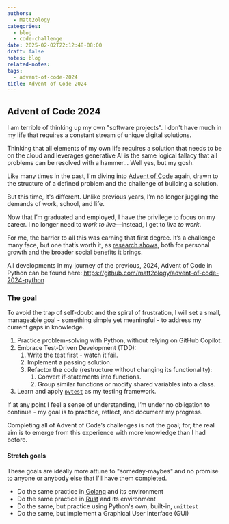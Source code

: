 ```yaml
---
authors:
  - Matt2ology
categories:
  - blog
  - code-challenge
date: 2025-02-02T22:12:48-08:00
draft: false
notes: blog
related-notes:
tags:
  - advent-of-code-2024
title: Advent of Code 2024
---
```


## Advent of Code 2024

<!-- [Propose edits or changes on GitHub](link to GitHub repo of file) -->

I am terrible of thinking up my own "software projects". I don't have much in
my life that requires a constant stream of unique digital solutions.

Thinking that all elements of my own life requires a solution that needs
to be on the cloud and leverages generative AI is the same logical fallacy
that all problems can be resolved with a hammer... Well yes, but my gosh.

Like many times in the past, I'm diving into [Advent of Code](https://adventofcode.com/) again, drawn to the structure of a defined problem and the challenge of building a solution.

But this time, it's different. Unlike previous years, I’m no longer juggling the demands of work, school, and life.

Now that I’m graduated and employed, I have the privilege to focus on my career. I no longer need to _work to live_—instead, I get to _live to work_.

For me, the barrier to all this was earning that first degree. It’s a challenge many face, but one that’s worth it, as [research shows](https://www.ppic.org/publication/is-college-worth-it/#:~:text=Society%20benefits%20from%20higher%20education,-Higher%20education%20is&text=In%20addition%20to%20having%20higher,poverty%20or%20need%20social%20services.), both for personal growth and the broader social benefits it brings.

All developments in my journey of the previous, 2024, Advent of Code in Python
can be found here: <https://github.com/matt2ology/advent-of-code-2024-python>

### The goal

To avoid the trap of self-doubt and the spiral of frustration, I will set a small, manageable goal - something simple yet meaningful - to address my current gaps in knowledge.

1. Practice problem-solving with Python, without relying on GitHub Copilot.
2. Embrace Test-Driven Development (TDD):
   1. Write the test first - watch it fail.
   2. Implement a passing solution.
   3. Refactor the code (restructure without changing its functionality):
      1. Convert if-statements into functions.
      2. Group similar functions or modify shared variables into a class.
3. Learn and apply [`pytest`](https://docs.pytest.org/en/stable/) as my testing framework.

If at any point I feel a sense of understanding, I’m under no obligation to continue - my goal is to practice, reflect, and document my progress.

Completing all of Advent of Code’s challenges is not the goal; for, the real aim is to emerge from this experience with more knowledge than I had before.

#### Stretch goals

These goals are ideally more attune to "someday-maybes" and no promise
to anyone or anybody else that I'll have them completed.

- Do the same practice in [Golang](https://go.dev/) and its environment
- Do the same practice in [Rust](https://www.rust-lang.org/) and its environment
- Do the same, but practice using Python's own, built-in, `unittest`
- Do the same, but implement a Graphical User Interface (GUI)

